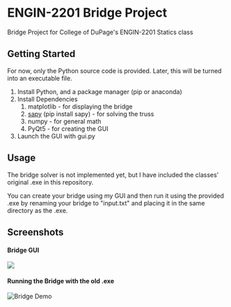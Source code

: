 # ENGIN-2201 Bridge Project
Bridge Project for College of DuPage's ENGIN-2201 Statics class

## Getting Started
For now, only the Python source code is provided. Later, this will be turned into an executable file.

1) Install Python, and a package manager (pip or anaconda)
2) Install Dependencies
    1) matplotlib - for displaying the bridge
    2) [sapy](http://nasseralkmim.github.io/notes/2016/02/26/sapy/) (pip install sapy) - for solving the truss
    3) numpy - for general math
    4) PyQt5 - for creating the GUI
3) Launch the GUI with gui.py

## Usage
The bridge solver is not implemented yet, but I have included the classes' original .exe in this repository. 

You can create your bridge using my GUI and then run it using the provided .exe by renaming your bridge to "input.txt" and placing it in the same directory as the .exe.


## Screenshots
#### Bridge GUI
<img src="https://i.imgur.com/d56HND8.png">

#### Running the Bridge with the old .exe

![Bridge Demo](https://i.imgur.com/rNWAU2n.gif)
